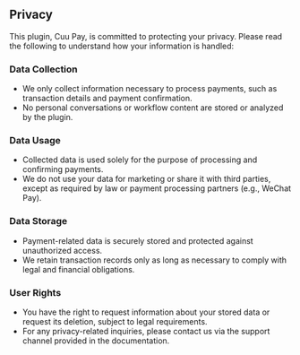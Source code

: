 ## Privacy

This plugin, Cuu Pay, is committed to protecting your privacy. Please read the following to understand how your information is handled:

### Data Collection
- We only collect information necessary to process payments, such as transaction details and payment confirmation.
- No personal conversations or workflow content are stored or analyzed by the plugin.

### Data Usage
- Collected data is used solely for the purpose of processing and confirming payments.
- We do not use your data for marketing or share it with third parties, except as required by law or payment processing partners (e.g., WeChat Pay).

### Data Storage
- Payment-related data is securely stored and protected against unauthorized access.
- We retain transaction records only as long as necessary to comply with legal and financial obligations.

### User Rights
- You have the right to request information about your stored data or request its deletion, subject to legal requirements.
- For any privacy-related inquiries, please contact us via the support channel provided in the documentation.

